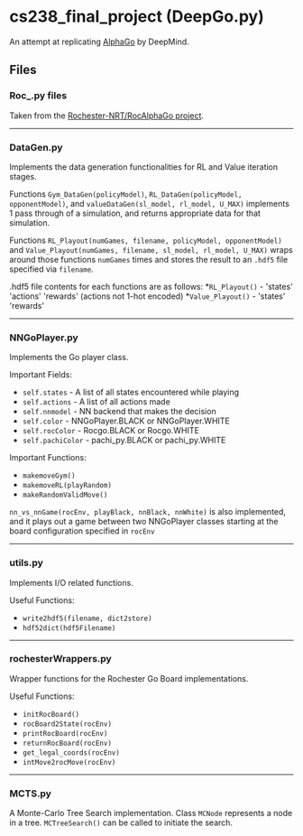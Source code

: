 # cs238_final_project (DeepGo.py)
An attempt at replicating [AlphaGo](https://deepmind.com/research/alphago/) by DeepMind.

## Files

### Roc_.py files
Taken from the [Rochester-NRT/RocAlphaGo project](https://github.com/Rochester-NRT/RocAlphaGo).

------------------------------
### DataGen.py
Implements the data generation functionalities for RL and Value iteration stages.

Functions `Gym_DataGen(policyModel)`, `RL_DataGen(policyModel, opponentModel)`, and `valueDataGen(sl_model, rl_model, U_MAX)` implements 1 pass through of a simulation, and returns appropriate data for that simulation.

Functions `RL_Playout(numGames, filename, policyModel, opponentModel)` and `Value_Playout(numGames, filename, sl_model, rl_model, U_MAX)` wraps around those functions `numGames` times and stores the result to an `.hdf5` file specified via `filename`.

.hdf5 file contents for each functions are as follows:
  *`RL_Playout()` - 'states' 'actions' 'rewards' (actions not 1-hot encoded)
  *`Value_Playout()` - 'states' 'rewards'

------------------------------
### NNGoPlayer.py
Implements the Go player class.

Important Fields:
  * `self.states` - A list of all states encountered while playing
  * `self.actions` - A list of all actions made
  * `self.nnmodel` - NN backend that makes the decision
  * `self.color` - NNGoPlayer.BLACK or NNGoPlayer.WHITE
  * `self.rocColor` - Rocgo.BLACK or Rocgo.WHITE
  * `self.pachiColor` - pachi_py.BLACK or pachi_py.WHITE

Important Functions:
  * `makemoveGym()`
  * `makemoveRL(playRandom)`
  * `makeRandomValidMove()`

`nn_vs_nnGame(rocEnv, playBlack, nnBlack, nnWhite)` is also implemented, and it plays out a game between two NNGoPlayer classes starting at the board configuration specified in `rocEnv`

------------------------------
### utils.py
Implements I/O related functions.

Useful Functions:
  * `write2hdf5(filename, dict2store)`
  * `hdf52dict(hdf5Filename)`

------------------------------
### rochesterWrappers.py
Wrapper functions for the Rochester Go Board implementations.

Useful Functions:
  * `initRocBoard()`
  * `rocBoard2State(rocEnv)`
  * `printRocBoard(rocEnv)`
  * `returnRocBoard(rocEnv)`
  * `get_legal_coords(rocEnv)`
  * `intMove2rocMove(rocEnv)`

------------------------------
### MCTS.py
A Monte-Carlo Tree Search implementation. Class `MCNode` represents a node in a tree. `MCTreeSearch()` can be called to initiate the search.
